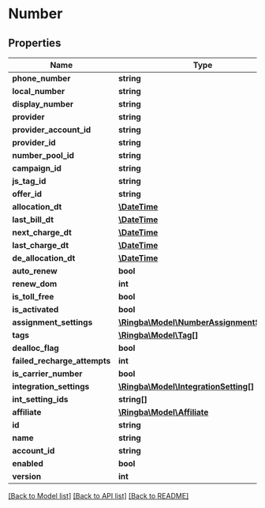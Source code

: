 # Number

## Properties
Name | Type | Description | Notes
------------ | ------------- | ------------- | -------------
**phone_number** | **string** |  | [optional] 
**local_number** | **string** |  | [optional] 
**display_number** | **string** |  | [optional] 
**provider** | **string** |  | [optional] 
**provider_account_id** | **string** |  | [optional] 
**provider_id** | **string** |  | [optional] 
**number_pool_id** | **string** |  | [optional] 
**campaign_id** | **string** |  | [optional] 
**js_tag_id** | **string** |  | [optional] 
**offer_id** | **string** |  | [optional] 
**allocation_dt** | [**\DateTime**](\DateTime.md) |  | [optional] 
**last_bill_dt** | [**\DateTime**](\DateTime.md) |  | [optional] 
**next_charge_dt** | [**\DateTime**](\DateTime.md) |  | [optional] 
**last_charge_dt** | [**\DateTime**](\DateTime.md) |  | [optional] 
**de_allocation_dt** | [**\DateTime**](\DateTime.md) |  | [optional] 
**auto_renew** | **bool** |  | [optional] 
**renew_dom** | **int** |  | [optional] 
**is_toll_free** | **bool** |  | [optional] 
**is_activated** | **bool** |  | [optional] 
**assignment_settings** | [**\Ringba\Model\NumberAssignmentSettings**](NumberAssignmentSettings.md) |  | [optional] 
**tags** | [**\Ringba\Model\Tag[]**](Tag.md) |  | [optional] 
**dealloc_flag** | **bool** |  | [optional] 
**failed_recharge_attempts** | **int** |  | [optional] 
**is_carrier_number** | **bool** |  | [optional] 
**integration_settings** | [**\Ringba\Model\IntegrationSetting[]**](IntegrationSetting.md) |  | [optional] 
**int_setting_ids** | **string[]** |  | [optional] 
**affiliate** | [**\Ringba\Model\Affiliate**](Affiliate.md) |  | [optional] 
**id** | **string** |  | [optional] 
**name** | **string** |  | [optional] 
**account_id** | **string** |  | [optional] 
**enabled** | **bool** |  | [optional] 
**version** | **int** |  | [optional] 

[[Back to Model list]](../README.md#documentation-for-models) [[Back to API list]](../README.md#documentation-for-api-endpoints) [[Back to README]](../README.md)



